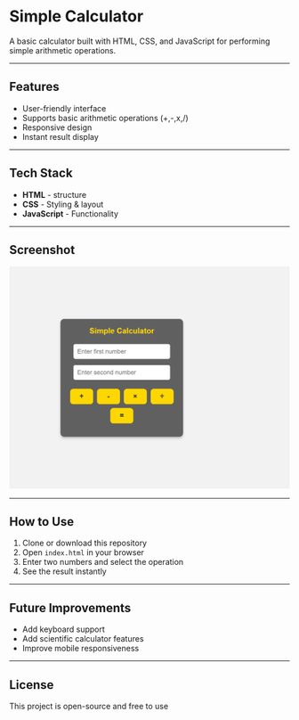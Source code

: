# Simple Calculator
A basic calculator built with HTML, CSS, and JavaScript for performing simple arithmetic operations.

---
## Features
- User-friendly interface
- Supports basic arithmetic operations (+,-,x,/)
- Responsive design 
- Instant result display

---
## Tech Stack 
- **HTML** - structure
- **CSS** - Styling & layout
- **JavaScript** - Functionality

---
## Screenshot
![simple calculator Screenshot](simple-calculator/screenshot.png)

---
## How to Use
1. Clone or download this repository
2. Open `index.html` in your browser
3. Enter two numbers and select the operation 
4. See the result instantly

---

## Future Improvements
- Add keyboard support
- Add scientific calculator features
- Improve mobile responsiveness

---
## License 
This project is open-source and free to use 